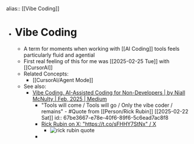 alias:: [[Vibe Coding]]

- # Vibe Coding
	- A term for moments when working with [[AI Coding]] tools feels particularly fluid and agential
	- First real feeling of this for me was [[2025-02-25 Tue]] with [[CursorAI]]
	- Related Concepts:
		- [[CursorAI/Agent Mode]]
	- See also:
		- [Vibe Coding. AI-Assisted Coding for Non-Developers | by Niall McNulty | Feb, 2025 | Medium](https://medium.com/@niall.mcnulty/vibe-coding-b79a6d3f0caa)
			- "Tools will come / Tools will go / Only the vibe coder / remains" - #Quote from [[Person/Rick Rubin]] [[2025-02-22 Sat]]
			  id:: 67be3667-e78e-40f6-89f6-5c6ead7ac8f8
			- [Rick Rubin on X: "https://t.co/sFHHY7StNx" / X](https://x.com/RickRubin/status/1893375684803789001)
				- ![rick rubin quote](https://pbs.twimg.com/media/GkafJm5XcAA1igZ?format=jpg&name=small)
			-